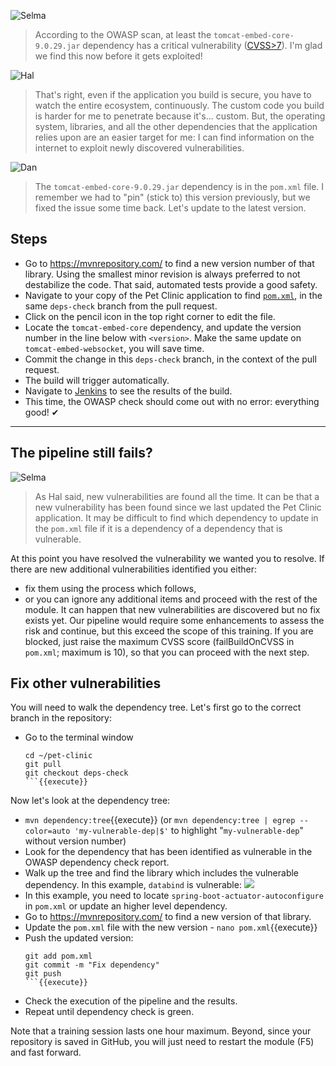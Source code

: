 ![Selma](/online-devops-dojo/assets/online-devops-dojo/shift-security-left/selma.png)

> According to the OWASP scan, at least the `tomcat-embed-core-9.0.29.jar` dependency has a critical vulnerability ([CVSS>7](https://www.cvedetails.com/)).
> I'm glad we find this now before it gets exploited!

![Hal](/online-devops-dojo/assets/online-devops-dojo/shift-security-left/hal.png)

> That's right, even if the application you build is secure, you have to watch the entire ecosystem, continuously.
> The custom code you build is harder for me to penetrate because it's... custom.
> But, the operating system, libraries, and all the other dependencies that the application relies upon are an easier target for me:
> I can find information on the internet to exploit newly discovered vulnerabilities.

![Dan](/online-devops-dojo/assets/online-devops-dojo/shift-security-left/dan.png)

> The `tomcat-embed-core-9.0.29.jar` dependency is in the `pom.xml` file.
> I remember we had to "pin" (stick to) this version previously, but we fixed the issue some time back.
> Let's update to the latest version.

## Steps

* Go to <https://mvnrepository.com/> to find a new version number of that
  library. Using the smallest minor revision is always preferred to not
  destabilize the code. That said, automated tests provide a good safety.
* Navigate to your copy of the Pet Clinic application to find
  [`pom.xml`](https://[[HOST_SUBDOMAIN]]-9876-[[KATACODA_HOST]].environments.katacoda.com/#pomfilebranch),
  in the same `deps-check` branch from the pull request.
* Click on the pencil icon in the top right corner to edit the file.
* Locate the `tomcat-embed-core` dependency, and update the version number in
  the line below with `<version>`. Make the same update on
  `tomcat-embed-websocket`, you will save time.
* Commit the change in this `deps-check` branch, in the context of the pull
  request.
* The build will trigger automatically.
* Navigate to <a href="https://[[HOST_SUBDOMAIN]]-8080-[[KATACODA_HOST]].environments.katacoda.com/blue/organizations/jenkins/pet-clinic/activity" target="jenkins">Jenkins</a>
  to see the results of the build.
* This time, the OWASP check should come out with no error: everything good! ✔

---
## The pipeline still fails?

![Selma](/online-devops-dojo/assets/online-devops-dojo/shift-security-left/selma.png)

> As Hal said, new vulnerabilities are found all the time. It can be that a
> new vulnerability has been found since we last updated the Pet Clinic
> application. It may be difficult to find which dependency to update in the `pom.xml` file
> if it is a dependency of a dependency that is vulnerable.

At this point you have resolved the vulnerability we wanted you to resolve. If
there are new additional vulnerabilities identified you either:

* fix them using the process which follows,
* or you can ignore any additional items and proceed with the rest of the module.
  It can happen that new vulnerabilities are discovered but no fix exists yet.
  Our pipeline would require some enhancements to assess the risk and continue,
  but this exceed the scope of this training. If you are blocked, just raise the
  maximum CVSS score (failBuildOnCVSS in `pom.xml`; maximum is 10), so that you
  can proceed with the next step.

## Fix other vulnerabilities

You will need to walk the dependency tree. Let's first go to the correct branch
in the repository:

* Go to the terminal window
  ```
  cd ~/pet-clinic
  git pull
  git checkout deps-check
  ```{{execute}}

Now let's look at the dependency tree:

* `mvn dependency:tree`{{execute}}
  (or `mvn dependency:tree | egrep --color=auto 'my-vulnerable-dep|$'` to highlight
  "`my-vulnerable-dep`" without version number)
* Look for the dependency that has been identified as vulnerable in the OWASP
  dependency check report.
* Walk up the tree and find the library which includes the vulnerable
  dependency. In this example, `databind` is vulnerable:
  ![](/online-devops-dojo/assets/online-devops-dojo/shift-security-left/mvn-tree.png)
* In this example, you need to locate `spring-boot-actuator-autoconfigure` in
  `pom.xml` or update an higher level dependency.
* Go to <https://mvnrepository.com/> to find a new version of that library.
* Update the `pom.xml` file with the new version - `nano pom.xml`{{execute}}
* Push the updated version:
  ```
  git add pom.xml
  git commit -m "Fix dependency"
  git push
  ```{{execute}}
* Check the execution of the pipeline and the results.
* Repeat until dependency check is green.

Note that a training session lasts one hour maximum. Beyond, since your repository is saved in GitHub, you will just need to restart the module (F5) and fast forward.
